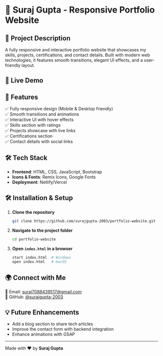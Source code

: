 # 📌 Suraj Gupta - Responsive Portfolio Website

## 📝 Project Description
A fully responsive and interactive portfolio website that showcases my skills, projects, certifications, and contact details. Built with modern web technologies, it features smooth transitions, elegant UI effects, and a user-friendly layout.

## 🚀 Live Demo


## 🎨 Features
✅ Fully responsive design (Mobile & Desktop friendly)  
✅ Smooth transitions and animations  
✅ Interactive UI with hover effects  
✅ Skills section with ratings  
✅ Projects showcase with live links  
✅ Certifications section  
✅ Contact details with social links  

## 🛠️ Tech Stack
- **Frontend**: HTML, CSS, JavaScript, Bootstrap  
- **Icons & Fonts**: Remix Icons, Google Fonts  
- **Deployment**: Netlify/Vercel

## 🛠️ Installation & Setup
1. **Clone the repository**
   ```sh
   git clone https://github.com/surajgupta-2003/portfolio-website.git
   ```
2. **Navigate to the project folder**
   ```sh
   cd portfolio-website
   ```
3. **Open `index.html` in a browser**
   ```sh
   start index.html  # Windows
   open index.html   # macOS
   ```

## 🌍 Connect with Me
📧 Email: [suraj7088439517@gmail.com](mailto:suraj7088439517@gmail.com)  
🐙 GitHub: [@surajgupta-2003](https://github.com/surajgupta-2003)  

## 💡 Future Enhancements
- Add a blog section to share tech articles
- Improve the contact form with backend integration
- Enhance animations with GSAP

---
Made with ❤️ by **Suraj Gupta**
